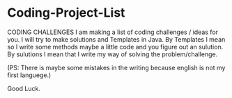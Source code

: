 # Coding-Project-List
CODING CHALLENGES
I am making a list of coding challenges / ideas for you. I will try to make solutions and Templates in Java.
By Templates I mean so I write some methods maybe a little code and you figure out an sulution.
By sulutions I mean that I write my way of solving the problem/challenge.

(PS: There is maybe some mistakes in the writing because english is not my first languege.)

Good Luck.
